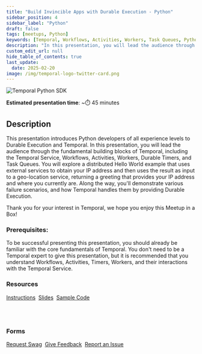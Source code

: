 ```yaml
---
title: "Build Invincible Apps with Durable Execution - Python"
sidebar_position: 4
sidebar_label: "Python"
draft: false
tags: [meetups, Python]
keywords: [Temporal, Workflows, Activities, Workers, Task Queues, Python SDK, external service, recovery, event history, Temporal Web UI]
description: "In this presentation, you will lead the audience through the fundamental building blocks of Temporal, including the Temporal Service, Workflows, Activities, Workers, Durable Timers, and Task Queues."
custom_edit_url: null
hide_table_of_contents: true
last_update:
  date: 2025-02-20
image: /img/temporal-logo-twitter-card.png
---
```


<img className="banner" src="/img/sdk_banners/banner_python.png" alt="Temporal Python SDK" />

**Estimated presentation time**: ~⏱️ 45 minutes

## Description

This presentation introduces Python developers of all experience levels to Durable Execution and Temporal.
In this presentation, you will lead the audience through the fundamental building blocks of Temporal, including the Temporal Service, Workflows, Activities, Workers, Durable Timers, and Task Queues.
You will explore a distributed Hello World example that uses external services to obtain your IP address and then uses the result as input to a geo-location service, returning a greeting that provides your IP address and where you currently are.
Along the way, you'll demonstrate various failure scenarios, and how Temporal handles them by providing Durable Execution.

Thank you for your interest in Temporal, we hope you enjoy this Meetup in a Box!

### Prerequisites:

To be successful presenting this presentation, you should already be familiar with the core fundamentals of Temporal.
You don't need to be a Temporal expert to give this presentation, but it is recommended that you understand Workflows, Activities, Timers, Workers, and their interactions with the Temporal Service.

### Resources

<a className="button button--primary" href="https://docs.google.com/document/d/1bAs25orA0rqp5H4HOqH9P4svVVtnO68lmH2beC9SZfc/edit?usp=sharing">Instructions</a>&nbsp;
<a className="button button--primary" href="https://docs.google.com/presentation/d/1n3WXPfkIxxLsbtqqsd2NEhetJVfqbggoIee9kEhsVhQ/edit?usp=sharing">Slides</a>&nbsp;
<a className="button button--primary" href="https://github.com/temporal-community/miab-build-invincible-apps-python">Sample Code</a>

<br/><br/>

### Forms

<a className="button button--primary" href="https://t.mp/miab-request">Request Swag</a>&nbsp;
<a className="button button--primary" href="https://forms.gle/EQXJVAFqM34vHbtm8">Give Feedback</a>&nbsp;
<a className="button button--primary" href="https://github.com/temporal-community/miab-build-invincible-apps-python/issues">Report an Issue</a>&nbsp;
